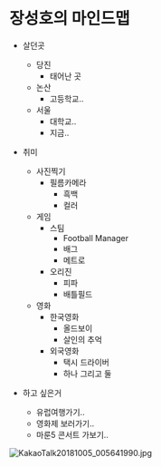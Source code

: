# 장성호의 마인드맵

- 살던곳
  - 당진
    - 태어난 곳
  - 논산
    - 고등학교..
  - 서울
    - 대학교..
    - 지금..

- 취미
  - 사진찍기
    - 필름카메라
      - 흑백
      - 컬러
  - 게임
    - 스팀
      - Football Manager
      - 배그
      - 메트로
    - 오리진
      - 피파
      - 배틀필드
  - 영화
    - 한국영화
      - 올드보이
      - 살인의 추억
    - 외국영화
      - 택시 드라이버
      - 하나 그리고 둘
- 하고 싶은거
  - 유럽여행가기..
  - 영화제 보러가기..
  - 마룬5 콘서트 가보기..

 ![KakaoTalk20181005_005641990.jpg](https://imgur.com/GwmLQzy)



